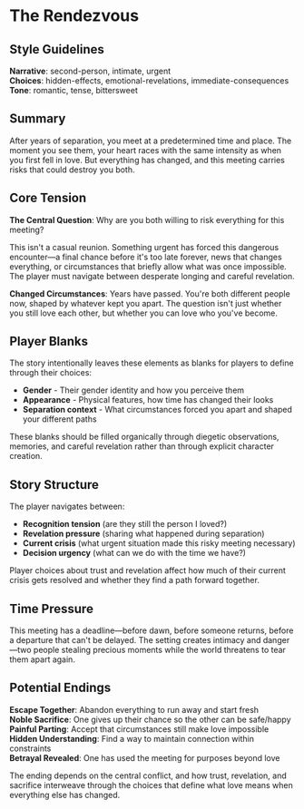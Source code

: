 # The Rendezvous

## Style Guidelines

**Narrative**: second-person, intimate, urgent  
**Choices**: hidden-effects, emotional-revelations, immediate-consequences  
**Tone**: romantic, tense, bittersweet

## Summary

After years of separation, you meet at a predetermined time and place. The moment you see them, your heart races with the same intensity as when you first fell in love. But everything has changed, and this meeting carries risks that could destroy you both.

## Core Tension

**The Central Question**: Why are you both willing to risk everything for this meeting?

This isn't a casual reunion. Something urgent has forced this dangerous encounter—a final chance before it's too late forever, news that changes everything, or circumstances that briefly allow what was once impossible. The player must navigate between desperate longing and careful revelation.

**Changed Circumstances**: Years have passed. You're both different people now, shaped by whatever kept you apart. The question isn't just whether you still love each other, but whether you can love who you've become.

## Player Blanks

The story intentionally leaves these elements as blanks for players to define through their choices:

- **Gender** - Their gender identity and how you perceive them
- **Appearance** - Physical features, how time has changed their looks
- **Separation context** - What circumstances forced you apart and shaped your different paths

These blanks should be filled organically through diegetic observations, memories, and careful revelation rather than through explicit character creation.

## Story Structure

The player navigates between:
- **Recognition tension** (are they still the person I loved?)
- **Revelation pressure** (sharing what happened during separation)
- **Current crisis** (what urgent situation made this risky meeting necessary)
- **Decision urgency** (what can we do with the time we have?)

Player choices about trust and revelation affect how much of their current crisis gets resolved and whether they find a path forward together.

## Time Pressure

This meeting has a deadline—before dawn, before someone returns, before a departure that can't be delayed. The setting creates intimacy and danger—two people stealing precious moments while the world threatens to tear them apart again.

## Potential Endings

**Escape Together**: Abandon everything to run away and start fresh  
**Noble Sacrifice**: One gives up their chance so the other can be safe/happy  
**Painful Parting**: Accept that circumstances still make love impossible  
**Hidden Understanding**: Find a way to maintain connection within constraints  
**Betrayal Revealed**: One has used the meeting for purposes beyond love

The ending depends on the central conflict, and how trust, revelation, and sacrifice interweave through the choices that define what love means when everything else has changed.